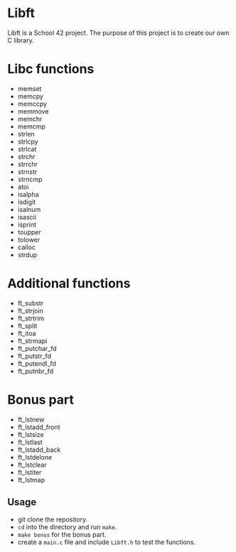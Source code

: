 # Libft
Libft is a School 42 project. The purpose of this project is to create our own C library.

#  Libc functions

- memset
- memcpy
- memccpy
- memmove
- memchr
- memcmp
- strlen
- strlcpy
- strlcat
- strchr
- strrchr
- strnstr
- strncmp
- atoi
- isalpha
- isdigit
- isalnum
- isascii
- isprint
- toupper
- tolower
- calloc
- strdup

# Additional functions

- ft_substr
- ft_strjoin
- ft_strtrim
- ft_split
- ft_itoa
- ft_strmapi
- ft_putchar_fd
- ft_putstr_fd
- ft_putendl_fd
- ft_putnbr_fd

# Bonus part

- ft_lstnew
- ft_lstadd_front
- ft_lstsize
- ft_lstlast
- ft_lstadd_back
- ft_lstdelone
- ft_lstclear
- ft_lstiter
- ft_lstmap

## Usage
- git clone the repository.
- `cd` into the directory and run `make`.
- `make bonus` for the bonus part.
- create a `main.c` file and include `Libft.h` to test the functions.
